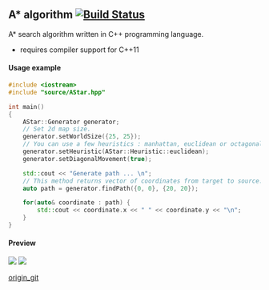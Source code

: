 ## A* algorithm [![Build Status](https://travis-ci.org/daancode/a-star.svg?branch=master)](https://travis-ci.org/da-an/SHA-1)
A* search algorithm written in C++ programming language.
 - requires compiler support for C++11

#### Usage example
```cpp
#include <iostream>
#include "source/AStar.hpp"

int main()
{
    AStar::Generator generator;
    // Set 2d map size.
    generator.setWorldSize({25, 25});
    // You can use a few heuristics : manhattan, euclidean or octagonal.
    generator.setHeuristic(AStar::Heuristic::euclidean);
    generator.setDiagonalMovement(true);

    std::cout << "Generate path ... \n";
    // This method returns vector of coordinates from target to source.
    auto path = generator.findPath({0, 0}, {20, 20});

    for(auto& coordinate : path) {
        std::cout << coordinate.x << " " << coordinate.y << "\n";
    }
}
```
#### Preview
![](http://i.imgur.com/rqvrs6G.png)
![](http://i.imgur.com/7ZH2A0d.png)

[origin_git](https://github.com/daancode/a-star)
